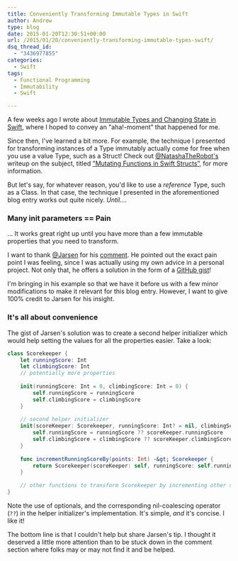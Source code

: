 ```yaml
---
title: Conveniently Transforming Immutable Types in Swift
author: Andrew
type: blog
date: 2015-01-20T12:30:51+00:00
url: /2015/01/20/conveniently-transforming-immutable-types-swift/
dsq_thread_id:
  - "3436977855"
categories:
  - Swift
tags:
  - Functional Programming
  - Immutability
  - Swift

---
```

A few weeks ago I wrote about [Immutable Types and Changing State in Swift][1], where I hoped to convey an "aha!-moment&#8221; that happened for me.

Since then, I've learned a bit more. For example, the technique I presented for transforming instances of a Type immutably actually come for free when you use a value Type, such as a Struct! Check out [@NatashaTheRobot's][2] writeup on the subject, titled ["Mutating Functions in Swift Structs&#8221;][3], for more information.

But let's say, for whatever reason, you'd like to use a _reference_ Type, such as a Class. In that case, the technique I presented in the aforementioned blog entry works out quite nicely. _Until&#8230;._

### Many init parameters == Pain

&#8230; It works great right up until you have more than a few immutable properties that you need to transform.

I want to thank [@Jarsen][4] for his [comment][5]. He pointed out the exact pain point I was feeling, since I was actually using my own advice in a personal project. Not only that, he offers a solution in the form of a [GitHub gist][6]!

I'm bringing in his example so that we have it before us with a few minor modifications to make it relevant for this blog entry. However, I want to give 100% credit to Jarsen for his insight.

### It's all about convenience

The gist of Jarsen's solution was to create a second helper initializer which would help setting the values for all the properties easier. Take a look:

```swift
class Scorekeeper {
    let runningScore: Int
    let climbingScore: Int
    // potentially more properties
    
    init(runningScore: Int = 0, climbingScore: Int = 0) {
        self.runningScore = runningScore
        self.climbingScore = climbingScore
    }
    
    // second helper initializer
    init(scoreKeeper: Scorekeeper, runningScore: Int? = nil, climbingScore: Int? = nil) {
        self.runningScore = runningScore ?? scoreKeeper.runningScore
        self.climbingScore = climbingScore ?? scoreKeeper.climbingScore
    }
    
    func incrementRunningScoreBy(points: Int) -&gt; Scorekeeper {
        return Scorekeeper(scoreKeeper: self, runningScore: self.runningScore + points)
    }
    
    // other functions to transform Scorekeeper by incrementing other score properties
}
```

Note the use of optionals, and the corresponding nil-coalescing operator (`??`) in the helper initializer's implementation. It's simple, _and_ it's concise. I like it!

The bottom line is that I couldn't help but share Jarsen's tip. I thought it deserved a little more attention than to be stuck down in the comment section where folks may or may not find it and be helped.

 [1]: http://www.andrewcbancroft.com/2015/01/06/immutable-types-changing-state-swift/
 [2]: https://twitter.com/NatashaTheRobot
 [3]: http://natashatherobot.com/mutating-functions-swift-structs/
 [4]: https://twitter.com/Jarsen
 [5]: http://www.andrewcbancroft.com/2015/01/06/immutable-types-changing-state-swift/#comment-1788688298
 [6]: https://gist.github.com/jarsen/41de7401d49cd2348e5f